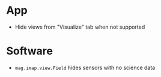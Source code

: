 # App

- Hide views from "Visualize" tab when not supported

# Software

- `mag.imap.view.Field` hides sensors with no science data
